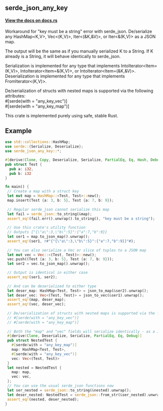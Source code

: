 ## serde_json_any_key
#### [View the docs on docs.rs](https://docs.rs/serde_json_any_key/latest/serde_json_any_key/)  
Workaround for \"key must be a string\" error with serde_json. De/serialize any HashMap<K,V>, Vec<(K,V)>, Iter<(&K,&V)>, or Iter<&(K,V)> as a JSON map.

The output will be the same as if you manually serialized K to a String.
If K already is a String, it will behave identically to serde_json.

Serialization is implemented for any type that implements IntoIterator<Item=(K,V)>, IntoIterator<Item=&(K,V)>, or IntoIterator<Item=(&K,&V)>.  
Deserialization is implemented for any type that implements FromIterator<(K,V)>.

De/serialization of structs with nested maps is supported via the following attributes:  
#[serde(with = "any_key_vec")]  
#[serde(with = "any_key_map")]


This crate is implemented purely using safe, stable Rust.

## Example

```rust
use std::collections::HashMap;
use serde::{Serialize, Deserialize};
use serde_json_any_key::*;

#[derive(Clone, Copy, Deserialize, Serialize, PartialEq, Eq, Hash, Debug)]
pub struct Test {
  pub a: i32,
  pub b: i32
}

fn main() {
 // Create a map with a struct key
 let mut map = HashMap::<Test, Test>::new();
 map.insert(Test {a: 3, b: 5}, Test {a: 7, b: 9});
 
 // Regular serde_json cannot serialize this map
 let fail = serde_json::to_string(&map);
 assert_eq!(fail.err().unwrap().to_string(), "key must be a string");
 
 // Use this crate's utility function
 // Outputs {"{\"a\":3,\"b\":5}":{"a":7,"b":9}}
 let ser1 = map.to_json_map().unwrap();
 assert_eq!(ser1, r#"{"{\"a\":3,\"b\":5}":{"a":7,"b":9}}"#);
 
 // You can also serialize a Vec or slice of tuples to a JSON map
 let mut vec = Vec::<(Test, Test)>::new();
 vec.push((Test {a: 3, b: 5}, Test {a: 7, b: 9}));
 let ser2 = vec.to_json_map().unwrap();

 // Output is identical in either case
 assert_eq!(ser1, ser2);
 
 // And can be deserialized to either type
 let deser_map: HashMap<Test, Test> = json_to_map(&ser2).unwrap();
 let deser_vec: Vec<(Test, Test)> = json_to_vec(&ser1).unwrap();
 assert_eq!(map, deser_map);
 assert_eq!(vec, deser_vec);
 
 // De/serialization of structs with nested maps is supported via the following attributes:
 // #[serde(with = "any_key_vec")]
 // #[serde(with = "any_key_map")]
 
 // Both the "map" and "vec" fields will serialize identically - as a JSON map
 #[derive(Clone, Deserialize, Serialize, PartialEq, Eq, Debug)]
 pub struct NestedTest {
   #[serde(with = "any_key_map")]
   map: HashMap<Test, Test>,
   #[serde(with = "any_key_vec")]
   vec: Vec<(Test, Test)>
 }
 let nested = NestedTest {
   map: map,
   vec: vec,
 };
 // You can use the usual serde_json functions now
 let ser_nested = serde_json::to_string(&nested).unwrap();
 let deser_nested: NestedTest = serde_json::from_str(&ser_nested).unwrap();
 assert_eq!(nested, deser_nested);
}
```
